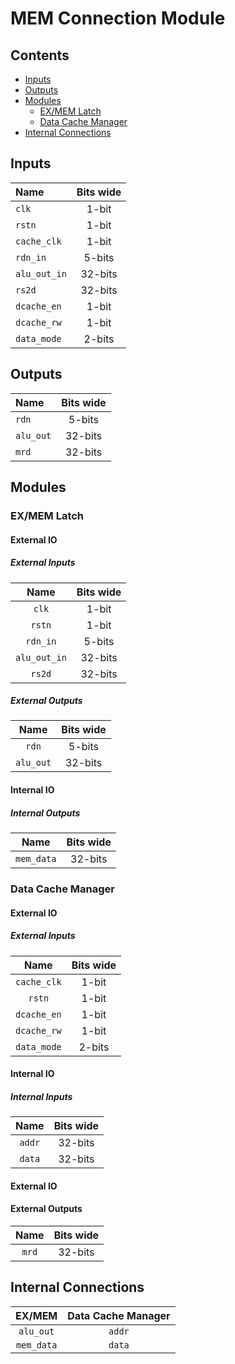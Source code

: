 # MEM Connection Module #

## Contents
* [Inputs](#inputs)
* [Outputs](#outputs)
* [Modules](#modules)
  * [EX/MEM Latch](#exmem_latch)
  * [Data Cache Manager](#data_cache_manager)
* [Internal Connections](#internal_connections)


## Inputs
|Name|Bits wide|
|:---|:---:|
|```clk```|1-bit|
|```rstn```|1-bit|
|```cache_clk```|1-bit|
|```rdn_in```|5-bits|
|```alu_out_in```|32-bits|
|```rs2d```|32-bits|
|```dcache_en```|1-bit|
|```dcache_rw```|1-bit|
|```data_mode```|2-bits|

## Outputs
|Name|Bits wide|
|:---|:---:|
|```rdn```|5-bits|
|```alu_out```|32-bits|
|```mrd```|32-bits|

## Modules

### EX/MEM Latch

#### External IO

##### External Inputs
|Name|Bits wide|
|:---:|:---:|
|```clk```|1-bit|
|```rstn```|1-bit|
|```rdn_in```|5-bits|
|```alu_out_in```|32-bits|
|```rs2d```|32-bits|

##### External Outputs
|Name|Bits wide|
|:---:|:---:|
|```rdn```|5-bits|
|```alu_out```|32-bits|

#### Internal IO

##### Internal Outputs
|Name|Bits wide|
|:---:|:---:|
|```mem_data```|32-bits|

### Data Cache Manager

#### External IO

##### External Inputs
|Name|Bits wide|
|:---:|:---:|
|```cache_clk```|1-bit|
|```rstn```|1-bit|
|```dcache_en```|1-bit|
|```dcache_rw```|1-bit|
|```data_mode```|2-bits|

#### Internal IO

##### Internal Inputs
|Name|Bits wide|
|:---:|:---:|
|```addr```|32-bits|
|```data```|32-bits|

#### External IO

#### External Outputs
|Name|Bits wide|
|:---:|:---:|
|```mrd```|32-bits|

## Internal Connections

|EX/MEM|Data Cache Manager|
|:---:|:---:|
|```alu_out```|```addr```|
|```mem_data```|```data```|
